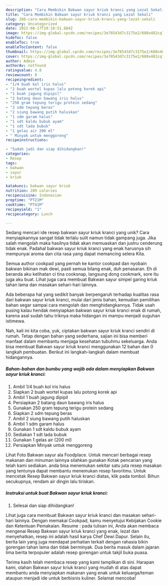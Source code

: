 ```yaml
---
description: "Cara Membikin Bakwan sayur kriuk kranci yang Lezat Sekali"
title: "Cara Membikin Bakwan sayur kriuk kranci yang Lezat Sekali"
slug: 266-cara-membikin-bakwan-sayur-kriuk-kranci-yang-lezat-sekali
category: Uncategorized
date: 2022-08-17T19:10:51.684Z
image: https://img-global.cpcdn.com/recipes/3e78543d7c3175e2/680x482cq70/bakwan-sayur-kriuk-kranci-foto-resep-utama.jpg
hideToc: false
enableToc: true
enableTocContent: false
thumbnail: https://img-global.cpcdn.com/recipes/3e78543d7c3175e2/680x482cq70/bakwan-sayur-kriuk-kranci-foto-resep-utama.jpg
cover: https://img-global.cpcdn.com/recipes/3e78543d7c3175e2/680x482cq70/bakwan-sayur-kriuk-kranci-foto-resep-utama.jpg
author: Admin
authorAv: notfound
ratingvalue: 4.8
reviewcount: 8
recipeingredient:
- "1/4 buah kol iris halus"
- "2 buah wortel kupas lalu potong korek api"
- "1 buah jagung dipipil"
- "2 batang daun bawang iris halus"
- "250 gram tepung terigu protein sedang"
- "2 sdm tepung beras"
- "2 siung bawang putih haluskan"
- "1 sdm garam halus"
- "1 sdt kaldu bubuk ayam"
- "1 sdt lada bubuk"
- "1 gelas air 200 ml"
- " Minyak untuk menggoreng"
recipeinstructions:

- "Sudah jadi dan siap dihidangkan!"
categories:
- Resep
tags:
- bakwan
- sayur
- kriuk

katakunci: bakwan sayur kriuk 
nutrition: 289 calories
recipecuisine: Indonesian
preptime: "PT21M"
cooktime: "PT41M"
recipeyield: "1"
recipecategory: Lunch

---
```





Sedang mencari ide resep bakwan sayur kriuk kranci yang unik? Cara menyiapkannya sangat tidak terlalu sulit namun tidak gampang juga. Jika salah mengolah maka hasilnya tidak akan memuaskan dan justru cenderung tidak enak. Padahal bakwan sayur kriuk kranci yang enak harusnya sih mempunyai aroma dan cita rasa yang dapat memancing selera Kita.





Semua author cookpad yang pernah ke kantor cookpad dan nyobain bakwan bikinan mak dewi, pasti semua bilang enak, duh penasaran. Eh di beranda aku kelihatan ci tina cooksnap, langsung dong cookmark, sore itu juga aku buat. Lihat juga cara membuat Bakwan sayur simpel garing kriuk tahan lama dan masakan sehari-hari lainnya.

Ada beberapa hal yang sedikit banyak berpengaruh terhadap kualitas rasa dari bakwan sayur kriuk kranci, mulai dari jenis bahan, kemudian pemilihan bahan segar sampai cara mengolah dan menghidangkannya. Tidak usah pusing kalau hendak menyiapkan bakwan sayur kriuk kranci enak di rumah, karena asal sudah tahu triknya maka hidangan ini mampu menjadi suguhan istimewa.






Nah, kali ini kita coba, yuk, ciptakan bakwan sayur kriuk kranci sendiri di rumah. Tetap dengan bahan yang sederhana, sajian ini bisa memberi manfaat dalam membantu menjaga kesehatan tubuhmu sekeluarga. Anda bisa membuat Bakwan sayur kriuk kranci menggunakan 12 bahan dan 0 langkah pembuatan. Berikut ini langkah-langkah dalam membuat hidangannya.

<!--inarticleads1-->

##### Bahan-bahan dan bumbu yang wajib ada dalam menyiapkan Bakwan sayur kriuk kranci:

1. Ambil 1/4 buah kol iris halus
1. Siapkan 2 buah wortel kupas lalu potong korek api
1. Ambil 1 buah jagung dipipil
1. Persiapkan 2 batang daun bawang iris halus
1. Gunakan 250 gram tepung terigu protein sedang
1. Siapkan 2 sdm tepung beras
1. Ambil 2 siung bawang putih haluskan
1. Ambil 1 sdm garam halus
1. Gunakan 1 sdt kaldu bubuk ayam
1. Sediakan 1 sdt lada bubuk
1. Gunakan 1 gelas air (200 ml)
1. Persiapkan  Minyak untuk menggoreng


Lihat Foto Bakwan sayur ala Foodplace. Untuk mencari berbagai resep makanan dan minuman lainnya silahkan gunakan Kotak pencarian yang telah kami sediakan. anda bisa menemukan sekitar satu juta resep masakan yang tentunya dapat membantu menemukan resep favoritmu. Untuk mencetak Resep Bakwan sayur kriuk kranci diatas, klik pada tombol. Bihun secukupnya, rendam air dingin lalu tiriskan. 

<!--inarticleads2-->

##### Instruksi untuk buat Bakwan sayur kriuk kranci:


1. Selesai dan siap dihidangkan!

Lihat juga cara membuat Bakwan sayur kriuk kranci dan masakan sehari-hari lainnya. Dengan memakai Cookpad, kamu menyetujui Kebijakan Cookie dan Ketentuan Pemakaian. Resume : pada tulisan ini, Anda akan membaca mengenai Resep Bakwan sayur kriuk kranci yang enak, lezat dan menyehatkan, resep ini adalah hasil karya Chef Dewi Dapur. Selain itu, berita lain yang juga mendapat perhatian terkait dengan rahasia bikin gorengan tahan lama dan tidak berminyak. Dua berita masuk dalam jajaran lima berita terpopuler adalah resep gorengan untuk takjil buka puasa. 

Terima kasih telah membaca resep yang kami tampilkan di sini. Harapan kami, olahan Bakwan sayur kriuk kranci yang mudah di atas dapat membantu anda menyiapkan makanan yang enak untuk keluarga/teman ataupun menjadi ide untuk berbisnis kuliner. Selamat mencoba!
